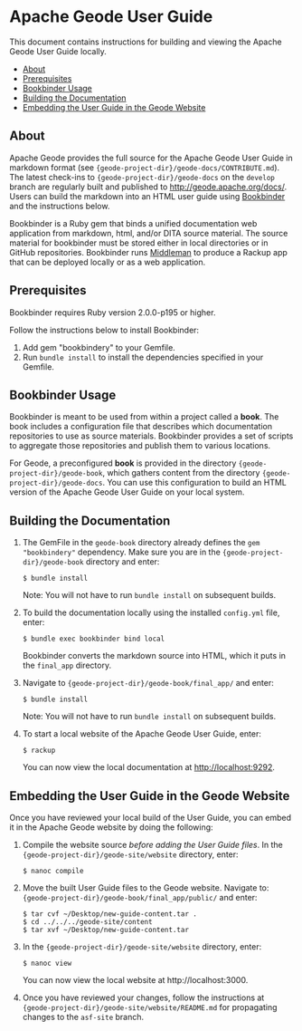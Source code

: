 # Apache Geode User Guide

This document contains instructions for building and viewing the Apache Geode User Guide locally.

- [About](#about)
- [Prerequisites](#prerequisites)
- [Bookbinder Usage](#bookbinder-usage)
- [Building the Documentation](#building-the-documentation)
- [Embedding the User Guide in the Geode Website](#embedding-the-user-guide-in-the-geode-website)

## About

Apache Geode provides the full source for the Apache Geode User Guide in markdown format (see `{geode-project-dir}/geode-docs/CONTRIBUTE.md`). The latest check-ins to `{geode-project-dir}/geode-docs` on the `develop` branch are regularly built and published to http://geode.apache.org/docs/. Users can build the markdown into an HTML user guide using [Bookbinder](https://github.com/pivotal-cf/bookbinder) and the instructions below.

Bookbinder is a Ruby gem that binds  a unified documentation web application from markdown, html, and/or DITA source material. The source material for bookbinder must be stored either in local directories or in GitHub repositories. Bookbinder runs [Middleman](http://middlemanapp.com/) to produce a Rackup app that can be deployed locally or as a web application.

## Prerequisites

Bookbinder requires Ruby version 2.0.0-p195 or higher.

Follow the instructions below to install Bookbinder:

1. Add gem "bookbindery" to your Gemfile.
2. Run `bundle install` to install the dependencies specified in your Gemfile.

## Bookbinder Usage

Bookbinder is meant to be used from within a project called a **book**. The book includes a configuration file that describes which documentation repositories to use as source materials. Bookbinder provides a set of scripts to aggregate those repositories and publish them to various locations.

For Geode, a preconfigured **book** is provided in the directory `{geode-project-dir}/geode-book`, which gathers content from the directory `{geode-project-dir}/geode-docs`. You can use this configuration to build an HTML version of the Apache Geode User Guide on your local system.

## Building the Documentation

1. The GemFile in the `geode-book` directory already defines the `gem "bookbindery"` dependency. Make sure you are in the `{geode-project-dir}/geode-book` directory and enter:

    ```
    $ bundle install
    ```

   Note: You will not have to run `bundle install` on subsequent builds.

2. To build the documentation locally using the installed `config.yml` file, enter:

    ```
    $ bundle exec bookbinder bind local
    ```

   Bookbinder converts the markdown source into HTML, which it puts in the `final_app` directory.

3. Navigate to `{geode-project-dir}/geode-book/final_app/` and enter:

    ```
    $ bundle install
    ```

   Note: You will not have to run `bundle install` on subsequent builds.

4. To start a local website of the Apache Geode User Guide, enter:

    ```
    $ rackup
    ```

   You can now view the local documentation at <http://localhost:9292>. 

## Embedding the User Guide in the Geode Website

Once you have reviewed your local build of the User Guide, you can embed it in the Apache Geode website by doing the following:

1. Compile the website source *before adding the User Guide files*. In the `{geode-project-dir}/geode-site/website` directory, enter:

    ```
    $ nanoc compile
    ```

2. Move the built User Guide files to the Geode website. Navigate to: `{geode-project-dir}/geode-book/final_app/public/` and enter:

    ```
    $ tar cvf ~/Desktop/new-guide-content.tar .
    $ cd ../../../geode-site/content
    $ tar xvf ~/Desktop/new-guide-content.tar
    ```

3. In the `{geode-project-dir}/geode-site/website` directory, enter:

    ```
    $ nanoc view
    ```

   You can now view the local website at http://localhost:3000.

4. Once you have reviewed your changes, follow the instructions at `{geode-project-dir}/geode-site/website/README.md` for propagating changes to the `asf-site` branch.

